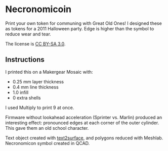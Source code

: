Necronomicoin
=============

Print your own token for communing with Great Old Ones! I designed
these as tokens for a 2011 Halloween party. Edge is higher than the
symbol to reduce wear and tear.

The license is [CC BY-SA 3.0](http://creativecommons.org/licenses/by-sa/3.0/).

Instructions
------------

I printed this on a Makergear Mosaic with:
* 0.25 mm layer thickness
* 0.4 mm line thickness
* 1.0 infill
* 0 extra shells

I used Multiply to print 9 at once.

Firmware without lookahead acceleration (Sprinter vs. Marlin) produced
an interesting effect: pronounced edges at each corner of the outer
cylinder. This gave them an old school character.

Text object created with [text2surface](https://github.com/brad/text2surface), and polygons reduced with Meshlab. Necronomicon symbol created in QCAD.
